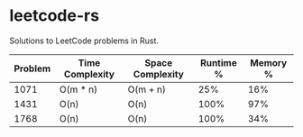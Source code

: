 # leetcode-rs
Solutions to LeetCode problems in Rust.

| Problem | Time Complexity | Space Complexity | Runtime % | Memory % |
|-----|-----|-----|-----|-----|
| 1071 | O(m * n) | O(m + n) | 25%  | 16% |
| 1431 | O(n)     | O(n)     | 100% | 97% |
| 1768 | O(n)     | O(n)     | 100% | 34% |
